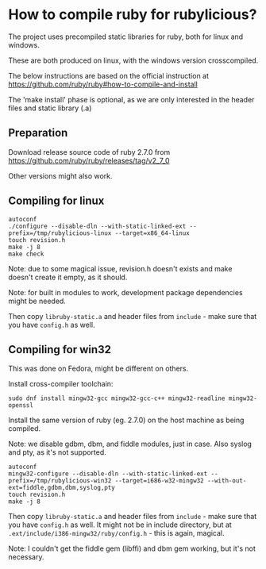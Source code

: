 # How to compile ruby for rubylicious?

The project uses precompiled static libraries for ruby, both for linux and windows.

These are both produced on linux, with the windows version crosscompiled.

The below instructions are based on the official instruction at https://github.com/ruby/ruby#how-to-compile-and-install

The 'make install' phase is optional, as we are only interested in the header files and static library (.a)

## Preparation

Download release source code of ruby 2.7.0 from https://github.com/ruby/ruby/releases/tag/v2_7_0

Other versions might also work.


## Compiling for linux

```
autoconf
./configure --disable-dln --with-static-linked-ext --prefix=/tmp/rubylicious-linux --target=x86_64-linux 
touch revision.h
make -j 8
make check
```

Note: due to some magical issue, revision.h doesn't exists and make doesn't create it empty, as it should.

Note: for built in modules to work, development package dependencies might be needed.

Then copy `libruby-static.a` and header files from `include` - make sure that you have `config.h` as well.

## Compiling for win32

This was done on Fedora, might be different on others.

Install cross-compiler toolchain:

```
sudo dnf install mingw32-gcc mingw32-gcc-c++ mingw32-readline mingw32-openssl

```

Install the same version of ruby (eg. 2.7.0) on the host machine as being compiled.

Note: we disable gdbm, dbm, and fiddle modules, just in case. Also syslog and pty, as it's not supported.

```
autoconf
mingw32-configure --disable-dln --with-static-linked-ext --prefix=/tmp/rubylicious-win32 --target=i686-w32-mingw32 --with-out-ext=fiddle,gdbm,dbm,syslog,pty
touch revision.h
make -j 8
```

Then copy `libruby-static.a` and header files from `include` - make sure that you have `config.h` as well.
It might not be in include directory, but at `.ext/include/i386-mingw32/ruby/config.h` - this is again, magical.

Note: I couldn't get the fiddle gem (libffi) and dbm gem working, but it's not necessary.